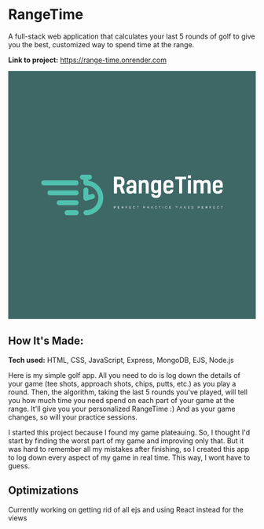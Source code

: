 

# RangeTime
A full-stack web application that calculates your last 5 rounds of golf to give you the best, customized way to spend time at the range.

**Link to project:** https://range-time.onrender.com

![alt text](https://github.com/calubkang/RangeTime/blob/main/public/img/logo.png?raw=true)

## How It's Made:

**Tech used:** HTML, CSS, JavaScript, Express, MongoDB, EJS, Node.js

Here is my simple golf app. All you need to do is log down the details of your game (tee shots, approach shots, chips, putts, etc.) as you play a round. Then, the algorithm, taking the last 5 rounds you've played, will tell you how much time you need spend on each part of your game at the range. It'll give you your personalized RangeTime :) And as your game changes, so will your practice sessions.

I started this project because I found my game plateauing. So, I thought I'd start by finding the worst part of my game and improving only that. But it was hard to remember all my mistakes after finishing, so I created this app to log down every aspect of my game in real time. This way, I wont have to guess.

## Optimizations

Currently working on getting rid of all ejs and using React instead for the views



